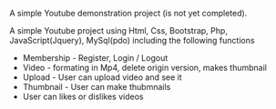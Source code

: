 


A simple Youtube demonstration project (is not yet completed).

A simple Youtube project using Html, Css, Bootstrap, Php, JavaScript(Jquery), MySql(pdo) including the following functions 

- Membership - Register, Login / Logout 
- Video - formating in Mp4, delete origin version, makes thumbnail
- Upload - User can upload video and see it
- Thumbnail - User can make thubmnails
- User can likes or dislikes videos

